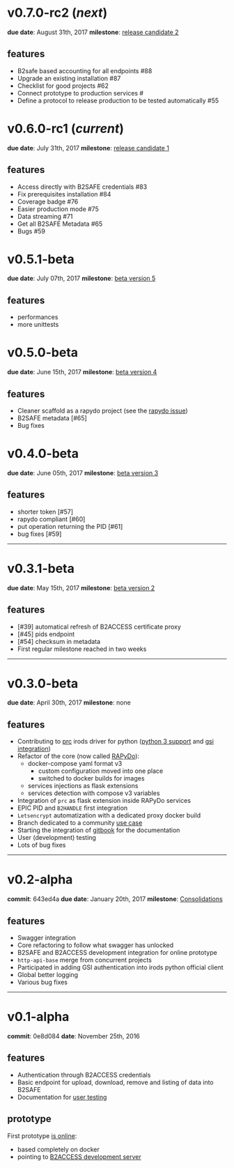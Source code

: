 
# v0.7.0-rc2 (*next*)
**due date**: August 31th, 2017
**milestone**: [release candidate 2](https://github.com/EUDAT-B2STAGE/http-api/milestone/3)

## features
- B2safe based accounting for all endpoints #88
- Upgrade an existing installation #87
- Checklist for good projects #62
- Connect prototype to production services #
- Define a protocol to release production to be tested automatically #55

# v0.6.0-rc1 (*current*)
**due date**: July 31th, 2017
**milestone**: [release candidate 1](https://github.com/EUDAT-B2STAGE/http-api/milestone/3)

## features
- Access directly with B2SAFE credentials #83
- Fix prerequisites installation #84
- Coverage badge #76
- Easier production mode #75
- Data streaming #71
- Get all B2SAFE Metadata #65
- Bugs #59

# v0.5.1-beta
**due date**: July 07th, 2017
**milestone**: [beta version 5](https://github.com/EUDAT-B2STAGE/http-api/milestone/3)

## features

- performances
- more unittests

# v0.5.0-beta
**due date**: June 15th, 2017
**milestone**: [beta version 4](https://github.com/EUDAT-B2STAGE/http-api/milestone/7)

## features

- Cleaner scaffold as a rapydo project (see the [rapydo issue](https://github.com/rapydo/issues/issues/23#issuecomment-307377366))
- B2SAFE metadata [#65]
- Bug fixes

# v0.4.0-beta
**due date**: June 05th, 2017
**milestone**: [beta version 3](https://github.com/EUDAT-B2STAGE/http-api/milestone/6)

## features

- shorter token [#57]
- rapydo compliant [#60]
- put operation returning the PID [#61]
- bug fixes [#59]

---

# v0.3.1-beta
**due date**: May 15th, 2017
**milestone**: [beta version 2](https://github.com/EUDAT-B2STAGE/http-api/milestone/5?closed=1)

## features

- [#39] automatical refresh of B2ACCESS certificate proxy 
- [#45] pids endpoint 
- [#54] checksum in metadata 
- First regular milestone reached in two weeks

---

# v0.3.0-beta
**due date**: April 30th, 2017
**milestone**: none

## features
- Contributing to [prc](https://github.com/irods/python-irodsclient) irods driver for python ([python 3 support](https://github.com/irods/python-irodsclient/pull/62) and [gsi integration](https://github.com/irods/python-irodsclient/pull/57))
- Refactor of the core (now called [RAPyDo](https://github.com/rapydo)):
    - docker-compose yaml format v3
         - custom configuration moved into one place
         - switched to docker builds for images
    - services injections as flask extensions
    - services detection with compose v3 variables
- Integration of `prc` as flask extension inside RAPyDo services
- EPIC PID and `B2HANDLE` first integration
- `Letsencrypt` automatization with a dedicated proxy docker build
- Branch dedicated to a community [use case](https://github.com/EUDAT-B2STAGE/http-api/tree/mongo)
- Starting the integration of [gitbook](https://rapydo.gitbooks.io/rapydo/content/) for the documentation
- User (development) testing
- Lots of bug fixes 

---

# v0.2-alpha
**commit**: 643ed4a
**due date**: January 20th, 2017
**milestone**: [Consolidations](https://github.com/EUDAT-B2STAGE/http-api/milestone/4)

## features

- Swagger integration
- Core refactoring to follow what swagger has unlocked
- B2SAFE and B2ACCESS development integration for online prototype
- `http-api-base` merge from concurrent projects
- Participated in adding GSI authentication into irods python official client
- Global better logging
- Various bug fixes

---

# v0.1-alpha
**commit**: 0e8d084
**date**: November 25th, 2016

## features

- Authentication through B2ACCESS credentials
- Basic endpoint for upload, download, remove and listing of data into B2SAFE
- Documentation for [user testing](https://github.com/EUDAT-B2STAGE/http-api/blob/master/docs/user/user.md)

## prototype

First prototype [is online](https://b2stage.cineca.it/api/status):
- based completely on docker
- pointing to [B2ACCESS development server](https://unity.eudat-aai.fz-juelich.de:8443/home/home)
